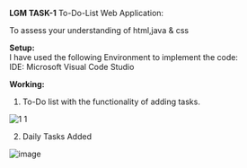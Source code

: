 **LGM TASK-1**
To-Do-List Web Application:

To assess your understanding of html,java & css

**Setup:** <br/>
I have used the following Environment to implement the code:<br/>
IDE: Microsoft Visual Code Studio 

**Working:**

1) To-Do list with the functionality of adding tasks.

![1 1](https://user-images.githubusercontent.com/96781172/214285617-1beda693-270f-4b28-9761-edc1da79fe3e.png)



2) Daily Tasks Added

![image](https://user-images.githubusercontent.com/96781172/214285518-e5712569-9882-457a-9785-8ca6f41ab6ac.png)
